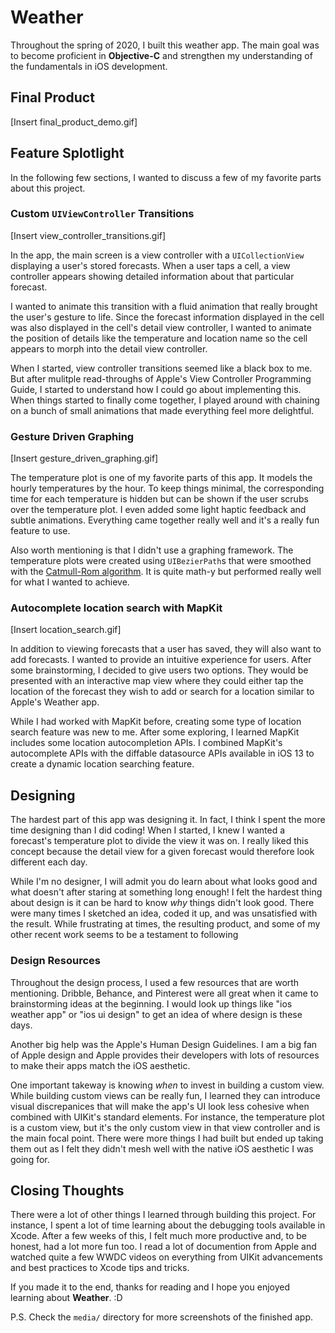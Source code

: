 # Weather

Throughout the spring of 2020, I built this weather app. The main goal was to become proficient in **Objective-C** and strengthen my understanding of the 
fundamentals in iOS development.

## Final Product

[Insert final_product_demo.gif]

## Feature Splotlight

In the following few sections, I wanted to discuss a few of my favorite parts about this project. 

### Custom `UIViewController` Transitions

[Insert view_controller_transitions.gif]

In the app, the main screen is a view controller with a `UICollectionView` displaying a user's stored forecasts. When a user taps a cell, a view controller 
appears showing detailed information about that particular forecast. 

I wanted to animate this transition with a fluid animation that really brought the user's gesture to life. Since the forecast information displayed in the cell was
also displayed in the cell's detail view controller, I wanted to animate the position of details like the temperature and location name so the cell appears to 
morph into the detail view controller. 

When I started, view controller transitions seemed like a black box to me. But after mulitple read-throughs of Apple's View Controller Programming Guide, 
I started to understand how I could go about implementing this. When things started to finally come together, I played around with chaining on a bunch
of small animations that made everything feel more delightful.


### Gesture Driven Graphing

[Insert gesture_driven_graphing.gif]

The temperature plot is one of my favorite parts of this app. It models the hourly temperatures by the hour. To keep things minimal, the corresponding time for each 
temperature is hidden but can be shown if the user scrubs over the temperature plot. I even added some light haptic feedback and subtle animations. Everything 
came together really well and it's a really fun feature to use.

Also worth mentioning is that I didn't use a graphing framework. The temperature plots were created using `UIBezierPath`s  that were smoothed with the 
[Catmull-Rom algorithm](https://www.informit.com/articles/article.aspx?p=1998968&seqNum=9). It is quite math-y but performed really well for what I wanted to 
achieve.

### Autocomplete location search with MapKit

[Insert location_search.gif]

In addition to viewing forecasts that a user has saved, they will also want to add forecasts. I wanted to provide an intuitive experience for users. 
After some brainstorming, I decided to give users two options. They would be presented with an interactive map view where they could either tap the location of the 
forecast they wish to add or search for a location similar to Apple's Weather app.

While I had worked with MapKit before, creating some type of location search feature was new to me. After some exploring, I learned MapKit includes some location 
autocompletion APIs. I combined MapKit's autocomplete APIs with the diffable datasource APIs available in iOS 13 to create a dynamic location searching feature. 


## Designing

The hardest part of this app was designing it. In fact, I think I spent the more time designing than I did coding! When I started, I knew I wanted a forecast's 
temperature plot to divide the view it was on. I really liked this concept because the detail view for a given forecast would therefore look different 
each day.

While I'm no designer, I will admit you do learn about what looks good and what doesn't after staring at something long enough! I felt the 
hardest thing about design is it can be hard to know *why* things didn't look good. There were many times I sketched an idea, coded it up, and was unsatisfied
with the result. While frustrating at times, the resulting product, and some of my other recent work seems to be a testament to following 

### Design Resources
Throughout the design process, I used a few resources that are worth mentioning. Dribble, Behance, and Pinterest were all great when it came to 
brainstorming ideas at the beginning. I would look up things like "ios weather app" or "ios ui design" to get an idea of where design is these days.

Another big help was the Apple's Human Design Guidelines. I am a big fan of Apple design and Apple provides their developers with lots of resources to make their
apps match the iOS aesthetic. 

One important takeway is knowing *when* to invest in building a custom view. While building custom views can be really fun, I learned they can introduce visual 
discrepanices that will make the app's UI look less cohesive when combined with UIKit's standard elements. For instance, the temperature plot is a custom view, but 
it's the only custom view in that view controller and is the main focal point. There were more things I had built but ended up taking them out as I felt they didn't
mesh well with the native iOS aesthetic I was going for.


## Closing Thoughts

There were a lot of other things I learned through building this project. For instance, I spent a lot of time learning about the debugging tools
available in Xcode. After a few weeks of this, I felt much more productive and, to be honest, had a lot more fun too. I read a lot of documention from Apple
and watched quite a few WWDC videos on everything from UIKit advancements and best practices to Xcode tips and tricks. 

If you made it to the end, thanks for reading and I hope you enjoyed learning about **Weather**. :D

P.S. Check the `media/` directory for more screenshots of the finished app.
